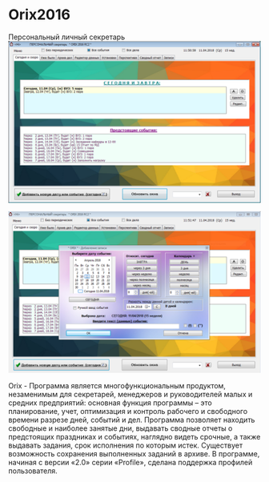 # Orix2016
Персональный личный секретарь
![Screenshot](screenshot.png)

![Screenshot](screenshot2.png)

Orix - Программа является многофункциональным продуктом, незаменимым для секретарей, менеджеров и руководителей малых и средних предприятий: основная функция программы – это планирование, учет, оптимизация и контроль рабочего и свободного времени разрезе дней, событий и дел. Программа позволяет находить свободные и наиболее занятые дни, выдавать сводные отчеты о предстоящих праздниках и событиях, наглядно видеть срочные, а также выдавать задания, срок исполнения по которым истек. Существует возможность сохранения выполненных заданий в архиве.
В программе, начиная с версии «2.0» серии «Profile», сделана поддержка профилей пользователя.
